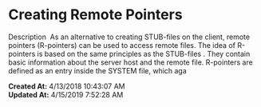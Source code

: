 # Creating Remote Pointers

Description  As an alternative to creating STUB-files on the client, remote pointers (R-pointers) can be used to access remote files. The idea of R-pointers is based on the same principles as the STUB-files . They contain basic information about the server host and the remote file. R-pointers are defined as an entry inside the SYSTEM file, which aga  

**Created At:** 4/13/2018 10:43:07 AM  
**Updated At:** 4/15/2019 7:52:28 AM  

